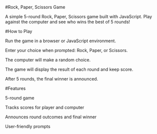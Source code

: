 #Rock, Paper, Scissors Game

A simple 5-round Rock, Paper, Scissors game built with JavaScript. Play against the computer and see who wins the best of 5 rounds!

#How to Play

Run the game in a browser or JavaScript environment.

Enter your choice when prompted: Rock, Paper, or Scissors.

The computer will make a random choice.

The game will display the result of each round and keep score.

After 5 rounds, the final winner is announced.

#Features

5-round game

Tracks scores for player and computer

Announces round outcomes and final winner

User-friendly prompts
